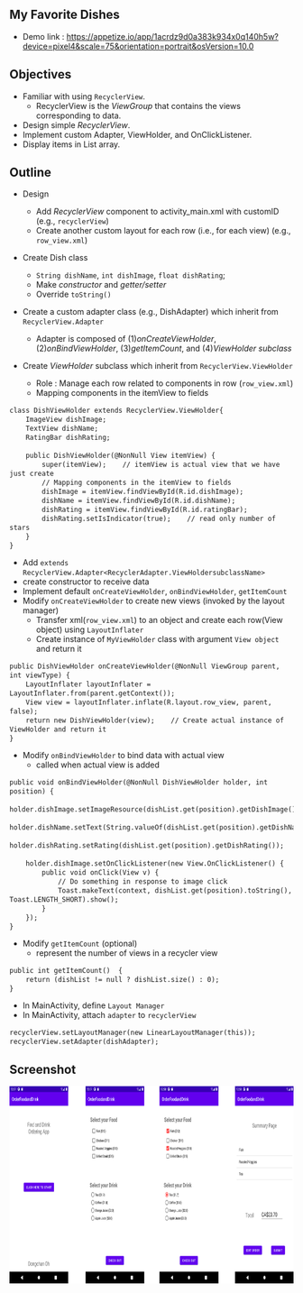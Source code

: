 ## My Favorite Dishes
* Demo link : https://appetize.io/app/1acrdz9d0a383k934x0q140h5w?device=pixel4&scale=75&orientation=portrait&osVersion=10.0

## Objectives
* Familiar with using `RecyclerView`.
    * RecyclerView is the *ViewGroup* that contains the views corresponding to data.
* Design simple *RecyclerView*.
* Implement custom Adapter, ViewHolder, and OnClickListener.
* Display items in List array.

## Outline
* Design
    * Add *RecyclerView* component to activity_main.xml with customID (e.g., `recyclerView`)
    * Create another custom layout for each row (i.e., for each view) (e.g., `row_view.xml`)

* Create Dish class
    * `String dishName`, `int dishImage`, `float dishRating`;
    * Make *constructor* and *getter/setter*
    * Override `toString()`

* Create a custom adapter class (e.g., DishAdapter) which inherit from `RecyclerView.Adapter` 
    * Adapter is composed of (1)*onCreateViewHolder*, (2)*onBindViewHolder*, (3)*getItemCount*, and (4)*ViewHolder subclass*
* Create *ViewHolder* subclass which inherit from `RecyclerView.ViewHolder`
    * Role : Manage each row related to components in row (`row_view.xml`)
    * Mapping components in the itemView to fields
```
class DishViewHolder extends RecyclerView.ViewHolder{
    ImageView dishImage;
    TextView dishName;
    RatingBar dishRating;

    public DishViewHolder(@NonNull View itemView) {
        super(itemView);    // itemView is actual view that we have just create
        // Mapping components in the itemView to fields
        dishImage = itemView.findViewById(R.id.dishImage);
        dishName = itemView.findViewById(R.id.dishName);
        dishRating = itemView.findViewById(R.id.ratingBar);
        dishRating.setIsIndicator(true);    // read only number of stars
    }
}
```
* Add `extends RecyclerView.Adapter<RecyclerAdapter.ViewHoldersubclassName>`
* create constructor to receive data
* Implement default `onCreateViewHolder`, `onBindViewHolder`, `getItemCount`
* Modify `onCreateViewHolder` to create new views (invoked by the layout manager)
    * Transfer xml(`row_view.xml`) to an object and create each row(View object) using `LayoutInflater`
    * Create instance of `MyViewHolder` class with argument `View object` and return it
```
public DishViewHolder onCreateViewHolder(@NonNull ViewGroup parent, int viewType) {
    LayoutInflater layoutInflater = LayoutInflater.from(parent.getContext());
    View view = layoutInflater.inflate(R.layout.row_view, parent, false);
    return new DishViewHolder(view);    // Create actual instance of ViewHolder and return it
}
```
* Modify `onBindViewHolder` to bind data with actual view
    * called when actual view is added
```
public void onBindViewHolder(@NonNull DishViewHolder holder, int position) {
    holder.dishImage.setImageResource(dishList.get(position).getDishImage());
    holder.dishName.setText(String.valueOf(dishList.get(position).getDishName()));
    holder.dishRating.setRating(dishList.get(position).getDishRating());

    holder.dishImage.setOnClickListener(new View.OnClickListener() {
        public void onClick(View v) {
            // Do something in response to image click
            Toast.makeText(context, dishList.get(position).toString(), Toast.LENGTH_SHORT).show();
        }
    });
}
```
* Modify `getItemCount` (optional)
    * represent the number of views in a recycler view
```
public int getItemCount()  {
    return (dishList != null ? dishList.size() : 0);
}
```
* In MainActivity, define `Layout Manager`
* In MainActivity, attach `adapter` to `recyclerView`
```
recyclerView.setLayoutManager(new LinearLayoutManager(this));
recyclerView.setAdapter(dishAdapter);
```

## Screenshot
<img src="https://github.com/chanlenium/Android-Mobile-App/blob/main/04_Multiple%20Activities%20and%20Intents/Assignment01/Screenshots.png" width="900" height="350" />
